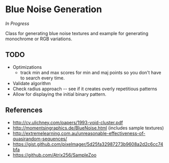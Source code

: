 # Blue Noise Generation

_In Progress_

Class for generating blue noise textures and example for generating monochrome or RGB variations.

## TODO

- Optimizations
	- track min and max scores for min and maj points so you don't have to search every time.
- Validate algorithm
- Check radius approach -- see if it creates overly repetitious patterns
- Allow for displaying the initial binary pattern.

## References

- http://cv.ulichney.com/papers/1993-void-cluster.pdf
- http://momentsingraphics.de/BlueNoise.html (includes sample textures)
- http://extremelearning.com.au/unreasonable-effectiveness-of-quasirandom-sequences/
- https://gist.github.com/pixelmager/5d25fa32987273b9608a2d2c6cc74bfa
- https://github.com/Atrix256/SampleZoo
